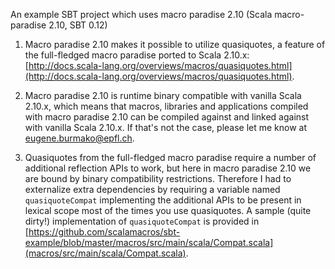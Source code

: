 An example SBT project which uses macro paradise 2.10 (Scala macro-paradise 2.10, SBT 0.12)

1) Macro paradise 2.10 makes it possible to utilize quasiquotes, a feature of the full-fledged macro paradise
ported to Scala 2.10.x: [http://docs.scala-lang.org/overviews/macros/quasiquotes.html](http://docs.scala-lang.org/overviews/macros/quasiquotes.html).

2) Macro paradise 2.10 is runtime binary compatible with vanilla Scala 2.10.x,
which means that macros, libraries and applications compiled with macro paradise 2.10
can be compiled against and linked against with vanilla Scala 2.10.x. If that's not the case,
please let me know at [eugene.burmako@epfl.ch](eugene.burmako@epfl.ch).

3) Quasiquotes from the full-fledged macro paradise require a number of additional reflection APIs to work,
but here in macro paradise 2.10 we are bound by binary compatibility restrictions. Therefore I had to externalize
extra dependencies by requiring a variable named `quasiquoteCompat` implementing the additional APIs to be present
in lexical scope most of the times you use quasiquotes. A sample (quite dirty!) implementation of `quasiquoteCompat`
is provided in [https://github.com/scalamacros/sbt-example/blob/master/macros/src/main/scala/Compat.scala](macros/src/main/scala/Compat.scala).